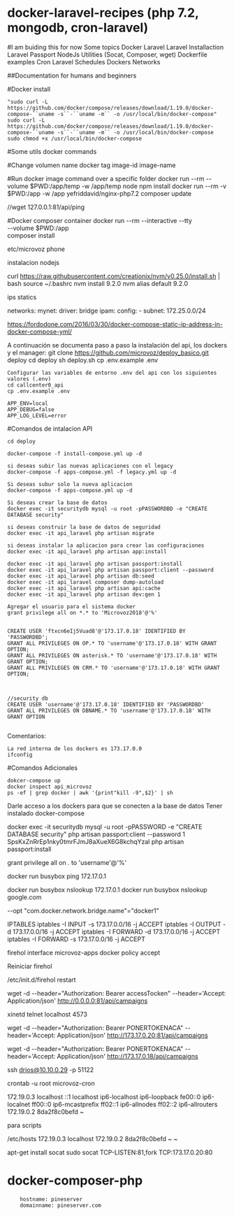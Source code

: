 # docker-laravel-recipes (php 7.2, mongodb, cron-laravel)


#I am buiding this for now
Some topics
Docker 
Laravel
Laravel Installaction
Laravel Passport
NodeJs
Utilities (Socat, Composer, wget)
Dockerfile examples
Cron
Laravel Schedules
Dockers Networks



##Documentation for humans and beginners


#Docker install
```
"sudo curl -L https://github.com/docker/compose/releases/download/1.19.0/docker-compose-``uname -s``-``uname -m`` -o /usr/local/bin/docker-compose"
sudo curl -L https://github.com/docker/compose/releases/download/1.19.0/docker-compose-``uname -s``-``uname -m`` -o /usr/local/bin/docker-compose
sudo chmod +x /usr/local/bin/docker-compose
```

#Some utils docker commands

#Change volumen name
docker tag image-id image-name

#Run docker image command over a specific folder
docker run --rm --volume $PWD:/app/temp  -w /app/temp node npm install
docker run --rm -v $PWD:/app -w /app yefriddavid/nginx-php7.2 composer update

//wget 127.0.0.1:81/api/ping


#Docker composer container
docker run --rm --interactive --tty \
    --volume $PWD:/app \
    composer install


etc/microvoz
phone







instalacion nodejs

curl https://raw.githubusercontent.com/creationix/nvm/v0.25.0/install.sh | bash
source ~/.bashrc
nvm install 9.2.0
nvm alias default 9.2.0








ips statics


networks:
  mynet:
    driver: bridge
    ipam:
      config:
      - subnet: 172.25.0.0/24




https://fordodone.com/2016/03/30/docker-compose-static-ip-address-in-docker-compose-yml/





A continuación se documenta paso a paso la instalación del api, los dockers y el manager:
git clone https://github.com/microvoz/deploy_basico.git deploy
cd deploy
sh deploy.sh
cp .env.example .env


```
Configurar las variables de entorno .env del api con los siguientes valores (.env)
cd callcenter0_api
cp .env.example .env

APP_ENV=local
APP_DEBUG=false
APP_LOG_LEVEL=error
```


#Comandos de intalacion API
```
cd deploy

docker-compose -f install-compose.yml up -d

si deseas subir las nuevas aplicaciones con el legacy
docker-compose -f apps-compose.yml -f legacy.yml up -d

Si deseas subur solo la nueva aplicacion
docker-compose -f apps-compose.yml up -d

Si deseas crear la base de datos
docker exec -it securitydb mysql -u root -pPASSWORDBD -e "CREATE DATABASE security"

si deseas construir la base de datos de seguridad
docker exec -it api_laravel php artisan migrate

si deseas instalar la aplicacion para crear las configuraciones
docker exec -it api_laravel php artisan app:install

docker exec -it api_laravel php artisan passport:install
docker exec -it api_laravel php artisan passport:client --password
docker exec -it api_laravel php artisan db:seed
docker exec -it api_laravel composer dump-autoload
docker exec -it api_laravel php artisan api:cache
docker exec -it api_laravel php artisan dev:gen 1

Agregar el usuario para el sistema docker
grant privilege all on *.* to 'Microvoz2018'@'%'


CREATE USER 'ftxcn6eIj5Vuad8'@'173.17.0.18' IDENTIFIED BY 'PASSWORDBD';
GRANT ALL PRIVILEGES ON OP.* TO 'username'@'173.17.0.18' WITH GRANT OPTION;
GRANT ALL PRIVILEGES ON asterisk.* TO 'username'@'173.17.0.18' WITH GRANT OPTION;
GRANT ALL PRIVILEGES ON CRM.* TO 'username'@'173.17.0.18' WITH GRANT OPTION;



//security db
CREATE USER 'username'@'173.17.0.18' IDENTIFIED BY 'PASSWORDBD'
GRANT ALL PRIVILEGES ON DBNAME.* TO 'username'@'173.17.0.18' WITH GRANT OPTION


```

Comentarios:
```
La red interna de los dockers es 173.17.0.0
ifconfig
```

#Comandos Adicionales
```
dokcer-compose up
docker inspect api_microvoz
ps -ef | grep docker | awk '{print"kill -9",$2}' | sh
```






Darle acceso a los dockers para que se conecten a la base de datos
Tener instalado docker-compose

docker exec -it securitydb mysql -u root -pPASSWORD -e "CREATE DATABASE security"
php artisan passport:client --password
1
SpsKxZnRrEp1nky0tmrFJmJ8aXueX6G8kchqYzal
php artisan passport:install

grant privilege all on *.* to 'username'@'%'










docker run busybox ping 172.17.0.1

docker run busybox nslookup 172.17.0.1
docker run busybox nslookup google.com



--opt "com.docker.network.bridge.name"="docker1"






IPTABLES
iptables -I INPUT -s 173.17.0.0/16 -j ACCEPT
iptables -I OUTPUT -d 173.17.0.0/16 -j ACCEPT
iptables -I FORWARD -d 173.17.0.0/16 -j ACCEPT
iptables -I FORWARD -s 173.17.0.0/16 -j ACCEPT




firehol
interface microvoz-apps docker
        policy accept


Reiniciar  firehol

/etc/init.d/firehol restart





wget -d --header="Authorization: Bearer accessTocken" --header='Accept: Application/json' http://0.0.0.0:81/api/campaigns



xinetd
telnet localhost 4573

wget -d --header="Authorization: Bearer PONERTOKENACA" --header='Accept: Application/json' http://173.17.0.20:81/api/campaigns

wget -d --header="Authorization: Bearer PONERTOKENACA" --header='Accept: Application/json' http://173.17.0.18/api/campaigns





ssh drios@10.10.0.29 -p 51122



crontab -u root microvoz-cron



172.19.0.3      localhost
::1     localhost ip6-localhost ip6-loopback
fe00::0 ip6-localnet
ff00::0 ip6-mcastprefix
ff02::1 ip6-allnodes
ff02::2 ip6-allrouters
172.19.0.2      8da2f8c0befd
~



para scripts

/etc/hosts
172.19.0.3      localhost
172.19.0.2      8da2f8c0befd
~
~



apt-get install socat
sudo socat TCP-LISTEN:81,fork TCP:173.17.0.20:80
# docker-composer-php

```
    hostname: pineserver
    domainname: pineserver.com

```
